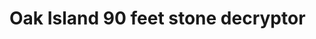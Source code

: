 # Oak Island 90 feet stone decryptor


<!-- https://github.com/dwyl/english-words

https://github.com/bbloomf/verbalatina

http://www.nurykabe.com/dump/text/lists/

https://www.pallier.org/liste-de-mots-francais.html

https://github.com/lorenbrichter/Words -->
